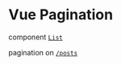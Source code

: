 # Vue Pagination

component [`List`](/src/components/List.vue)

pagination on [`/posts`](http://127.0.0.1:5173/posts)
